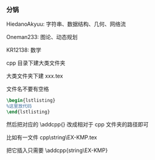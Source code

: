 ### 分锅

HiedanoAkyuu: 字符串、数据结构、几何、网络流

Oneman233: 图论、动态规划

KR12138: 数学





cpp 目录下建大类文件夹

大类文件夹下建 xxx.tex

文件名不要有空格

```latex
\begin{lstlisting}
%这里放代码
\end{lstlisting}
```



然后把对应的 \addcpp{} 改成相对于 cpp 文件夹的路径即可

比如有一文件 cpp\string\EX-KMP.tex

把它插入只需要 \addcpp{string\EX-KMP}

